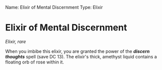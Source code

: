 Name: Elixir of Mental Discernment
Type: Elixir

# Elixir of Mental Discernment
_Elixir, rare_

When you imbibe this elixir, you are granted the power of the **_discern thoughts_** spell (save DC 13). The elixir's thick, amethyst liquid contains a floating orb of rose within it. 
